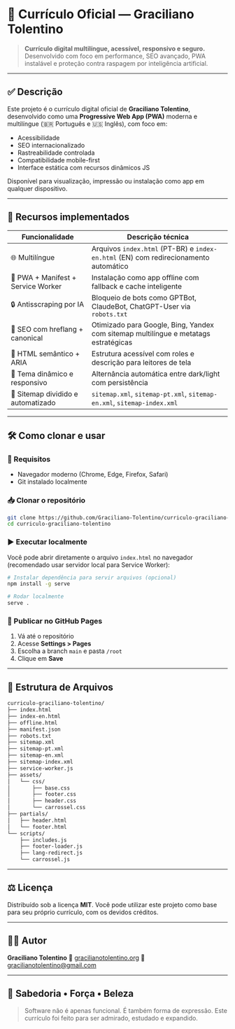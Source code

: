# 📄 Currículo Oficial — Graciliano Tolentino

> **Currículo digital multilíngue, acessível, responsivo e seguro.**  
> Desenvolvido com foco em performance, SEO avançado, PWA instalável e proteção contra raspagem por inteligência artificial.

---

## ✅ Descrição

Este projeto é o currículo digital oficial de **Graciliano Tolentino**, desenvolvido como uma **Progressive Web App (PWA)** moderna e multilíngue (🇧🇷 Português e 🇺🇸 Inglês), com foco em:

- Acessibilidade
- SEO internacionalizado
- Rastreabilidade controlada
- Compatibilidade mobile-first
- Interface estática com recursos dinâmicos JS

Disponível para visualização, impressão ou instalação como app em qualquer dispositivo.

---

## 🧠 Recursos implementados

| Funcionalidade                        | Descrição técnica                                                                 |
|--------------------------------------|----------------------------------------------------------------------------------|
| 🌐 Multilíngue                        | Arquivos `index.html` (PT-BR) e `index-en.html` (EN) com redirecionamento automático |
| 📱 PWA + Manifest + Service Worker   | Instalação como app offline com fallback e cache inteligente                     |
| 🔒 Antisscraping por IA              | Bloqueio de bots como GPTBot, ClaudeBot, ChatGPT-User via `robots.txt`           |
| 📸 SEO com hreflang + canonical      | Otimizado para Google, Bing, Yandex com sitemap multilíngue e metatags estratégicas |
| 📜 HTML semântico + ARIA             | Estrutura acessível com roles e descrição para leitores de tela                  |
| 🌙 Tema dinâmico e responsivo        | Alternância automática entre dark/light com persistência                         |
| 🧭 Sitemap dividido e automatizado   | `sitemap.xml`, `sitemap-pt.xml`, `sitemap-en.xml`, `sitemap-index.xml`           |

---

## 🛠️ Como clonar e usar

### 🧾 Requisitos

- Navegador moderno (Chrome, Edge, Firefox, Safari)
- Git instalado localmente

### 📥 Clonar o repositório

```bash
git clone https://github.com/Graciliano-Tolentino/curriculo-graciliano-tolentino.git
cd curriculo-graciliano-tolentino
````

### ▶️ Executar localmente

Você pode abrir diretamente o arquivo `index.html` no navegador (recomendado usar servidor local para Service Worker):

```bash
# Instalar dependência para servir arquivos (opcional)
npm install -g serve

# Rodar localmente
serve .
```

### 🚀 Publicar no GitHub Pages

1. Vá até o repositório
2. Acesse **Settings > Pages**
3. Escolha a branch `main` e pasta `/root`
4. Clique em **Save**

---

## 📁 Estrutura de Arquivos

```bash
curriculo-graciliano-tolentino/
├── index.html
├── index-en.html
├── offline.html
├── manifest.json
├── robots.txt
├── sitemap.xml
├── sitemap-pt.xml
├── sitemap-en.xml
├── sitemap-index.xml
├── service-worker.js
├── assets/
│   └── css/
│       ├── base.css
│       ├── footer.css
│       ├── header.css
│       └── carrossel.css
├── partials/
│   ├── header.html
│   └── footer.html
└── scripts/
    ├── includes.js
    ├── footer-loader.js
    ├── lang-redirect.js
    └── carrossel.js
```

---

## ⚖️ Licença

Distribuído sob a licença **MIT**.
Você pode utilizar este projeto como base para seu próprio currículo, com os devidos créditos.

---

## 🙋‍♂️ Autor

**Graciliano Tolentino**
🔗 [gracilianotolentino.org](https://gracilianotolentino.org)
📧 [gracilianotolentino@gmail.com](mailto:gracilianotolentino@gmail.com)

---

## 💎 Sabedoria • Força • Beleza

> Software não é apenas funcional. É também forma de expressão.
> Este currículo foi feito para ser admirado, estudado e expandido.

